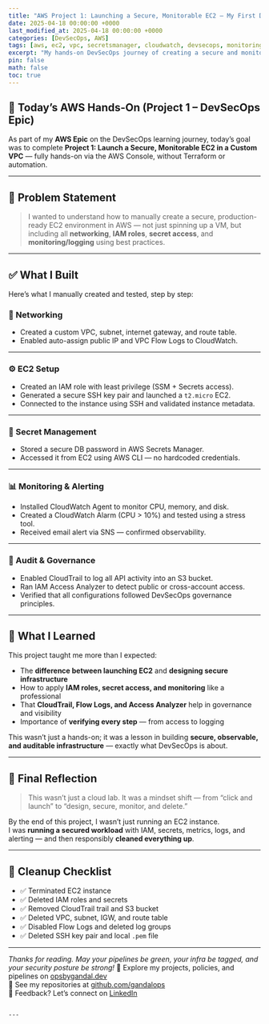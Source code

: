 ```yaml
---
title: "AWS Project 1: Launching a Secure, Monitorable EC2 — My First DevSecOps Lab"
date: 2025-04-18 00:00:00 +0000
last_modified_at: 2025-04-18 00:00:00 +0000
categories: [DevSecOps, AWS]
tags: [aws, ec2, vpc, secretsmanager, cloudwatch, devsecops, monitoring, iam]
excerpt: "My hands-on DevSecOps journey of creating a secure and monitorable EC2 environment in AWS, with IAM, Secrets Manager, CloudWatch, CloudTrail, and cleanup."
pin: false
math: false
toc: true
---
```


## 🔶 Today’s AWS Hands-On (Project 1 – DevSecOps Epic)

As part of my **AWS Epic** on the DevSecOps learning journey, today’s goal was to complete **Project 1: Launch a Secure, Monitorable EC2 in a Custom VPC** — fully hands-on via the AWS Console, without Terraform or automation.

---

## 🚩 Problem Statement

> I wanted to understand how to manually create a secure, production-ready EC2 environment in AWS — not just spinning up a VM, but including all **networking**, **IAM roles**, **secret access**, and **monitoring/logging** using best practices.

---

## ✅ What I Built

Here’s what I manually created and tested, step by step:

### 🔹 Networking
- Created a custom VPC, subnet, internet gateway, and route table.  
- Enabled auto-assign public IP and VPC Flow Logs to CloudWatch.

---

### ⚙️ EC2 Setup
- Created an IAM role with least privilege (SSM + Secrets access).  
- Generated a secure SSH key pair and launched a `t2.micro` EC2.  
- Connected to the instance using SSH and validated instance metadata.

---

### 🔐 Secret Management
- Stored a secure DB password in AWS Secrets Manager.  
- Accessed it from EC2 using AWS CLI — no hardcoded credentials.

---

### 📊 Monitoring & Alerting
- Installed CloudWatch Agent to monitor CPU, memory, and disk.  
- Created a CloudWatch Alarm (CPU > 10%) and tested using a stress tool.  
- Received email alert via SNS — confirmed observability.

---

### 📜 Audit & Governance
- Enabled CloudTrail to log all API activity into an S3 bucket.  
- Ran IAM Access Analyzer to detect public or cross-account access.  
- Verified that all configurations followed DevSecOps governance principles.

---

## 🌱 What I Learned

This project taught me more than I expected:

- The **difference between launching EC2** and **designing secure infrastructure**  
- How to apply **IAM roles, secret access, and monitoring** like a professional  
- That **CloudTrail, Flow Logs, and Access Analyzer** help in governance and visibility  
- Importance of **verifying every step** — from access to logging

This wasn’t just a hands-on; it was a lesson in building **secure, observable, and auditable infrastructure** — exactly what DevSecOps is about.

---

## 🧠 Final Reflection

> This wasn’t just a cloud lab. It was a mindset shift — from “click and launch” to “design, secure, monitor, and delete.”

By the end of this project, I wasn’t just running an EC2 instance.  
I was **running a secured workload** with IAM, secrets, metrics, logs, and alerting — and then responsibly **cleaned everything up**.

---

## 🧹 Cleanup Checklist

- ✅ Terminated EC2 instance  
- ✅ Deleted IAM roles and secrets  
- ✅ Removed CloudTrail trail and S3 bucket  
- ✅ Deleted VPC, subnet, IGW, and route table  
- ✅ Disabled Flow Logs and deleted log groups  
- ✅ Deleted SSH key pair and local `.pem` file

---

*Thanks for reading. May your pipelines be green, your infra be tagged, and your security posture be strong!*
🔗 Explore my projects, policies, and pipelines on [opsbygandal.dev](https://www.opsbygandal.dev)  
📁 See my repositories at [github.com/gandalops](https://github.com/gandalops?tab=repositories)  
🔄 Feedback? Let’s connect on [LinkedIn](https://www.linkedin.com/)
```

---

